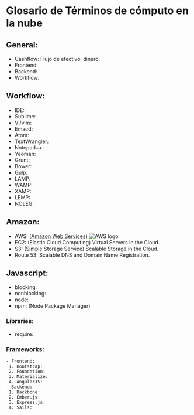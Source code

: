 # Glosario de Términos de cómputo en la nube
## General:
 - Cashflow: Flujo de efectivo: dinero.
 - Frontend:
 - Backend:
 - Workflow:
## Workflow:
 - IDE:
 - Sublime:
 - Vi/vim:
 - Emacd:
 - Atom:
 - TextWrangler:
 - Notepad++:
 - Yeoman:
 - Grunt:
 - Bower:
 - Gulp:
 - LAMP:
 - WAMP:
 - XAMP:
 - LEMP:
 - NOLEG:
## Amazon:
 - AWS: ([Amazon Web Services](https://aws.amazon.com/es/)) ![AWS logo](https://a0.awsstatic.com/main/images/logos/aws_logo_105x39.png)
 - EC2: (Elastic Cloud Computing) Virtual Servers in the Cloud.
 - S3: (Simple Storage Service) Scalable Storage in the Cloud.
 - Route 53: Scalable DNS and Domain Name Registration.
 ## Javascript:
  - blocking:
  - nonblocking:
  - node:
  - npm: (Node Package Manager)
  ### Libraries:
   - require:
   ### Frameworks:
    - Frontend:
     1. Bootstrap:
     2. Foundation:
     3. Materialize:
     4. AngularJS:
    - Backend:
     1. Backbone:
     2. Ember.js:
     3. Express.js:
     4. Sails:

